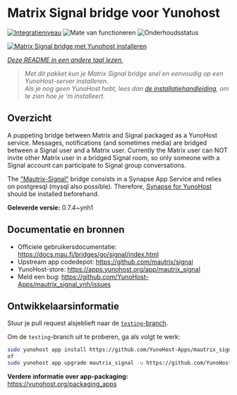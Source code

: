 <!--
NB: Deze README is automatisch gegenereerd door <https://github.com/YunoHost/apps/tree/master/tools/readme_generator>
Hij mag NIET handmatig aangepast worden.
-->

# Matrix Signal bridge voor Yunohost

[![Integratieniveau](https://apps.yunohost.org/badge/integration/mautrix_signal)](https://ci-apps.yunohost.org/ci/apps/mautrix_signal/)
![Mate van functioneren](https://apps.yunohost.org/badge/state/mautrix_signal)
![Onderhoudsstatus](https://apps.yunohost.org/badge/maintained/mautrix_signal)

[![Matrix Signal bridge met Yunohost installeren](https://install-app.yunohost.org/install-with-yunohost.svg)](https://install-app.yunohost.org/?app=mautrix_signal)

*[Deze README in een andere taal lezen.](./ALL_README.md)*

> *Met dit pakket kun je Matrix Signal bridge snel en eenvoudig op een YunoHost-server installeren.*  
> *Als je nog geen YunoHost hebt, lees dan [de installatiehandleiding](https://yunohost.org/install), om te zien hoe je 'm installeert.*

## Overzicht

A puppeting bridge between Matrix and Signal packaged as a YunoHost service. Messages, notifications (and sometimes media) are bridged between a Signal user and a Matrix user.
Currently the Matrix user can NOT invite other Matrix user in a bridged Signal room, so only someone with a Signal account can participate to Signal group conversations.

The ["Mautrix-Signal"](https://docs.mau.fi/bridges/go/signal/index.html) bridge consists in a Synapse App Service and relies on postgresql (mysql also possible). Therefore, [Synapse for YunoHost](https://github.com/YunoHost-Apps/synapse_ynh) should be installed beforehand.


**Geleverde versie:** 0.7.4~ynh1
## Documentatie en bronnen

- Officiele gebruikersdocumentatie: <https://docs.mau.fi/bridges/go/signal/index.html>
- Upstream app codedepot: <https://github.com/mautrix/signal>
- YunoHost-store: <https://apps.yunohost.org/app/mautrix_signal>
- Meld een bug: <https://github.com/YunoHost-Apps/mautrix_signal_ynh/issues>

## Ontwikkelaarsinformatie

Stuur je pull request alsjeblieft naar de [`testing`-branch](https://github.com/YunoHost-Apps/mautrix_signal_ynh/tree/testing).

Om de `testing`-branch uit te proberen, ga als volgt te werk:

```bash
sudo yunohost app install https://github.com/YunoHost-Apps/mautrix_signal_ynh/tree/testing --debug
of
sudo yunohost app upgrade mautrix_signal -u https://github.com/YunoHost-Apps/mautrix_signal_ynh/tree/testing --debug
```

**Verdere informatie over app-packaging:** <https://yunohost.org/packaging_apps>
